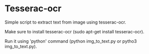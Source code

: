 # Tesserac-ocr
Simple script to extract text from image using tesserac-ocr.

Make sure to install tesserac-ocr (sudo apt-get install tesserac-ocr).

Run it using 'python' command (python img_to_text.py or pytho3 img_to_text.py).